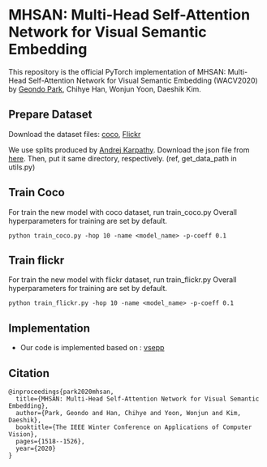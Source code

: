 # MHSAN: Multi-Head Self-Attention Network for Visual Semantic Embedding
This repository is the official PyTorch implementation of MHSAN: Multi-Head Self-Attention Network for Visual Semantic Embedding (WACV2020) 
by [Geondo Park](https://github.com/GeondoPark), Chihye Han, Wonjun Yoon, Daeshik Kim.

## Prepare Dataset
Download the dataset files: [coco](https://cocodataset.org/#download), [Flickr](http://shannon.cs.illinois.edu/DenotationGraph/)

We use splits produced by [Andrej Karpathy](https://cs.stanford.edu/people/karpathy/deepimagesent/). 
Download the json file from [here](https://cs.stanford.edu/people/karpathy/deepimagesent/caption_datasets.zip).
Then, put it same directory, respectively. (ref, get_data_path in utils.py)

## Train Coco
For train the new model with coco dataset, run train_coco.py
Overall hyperparameters for training are set by default.
```
python train_coco.py -hop 10 -name <model_name> -p-coeff 0.1
```
## Train flickr
For train the new model with flickr dataset, run train_flickr.py
Overall hyperparameters for training are set by default.
```
python train_flickr.py -hop 10 -name <model_name> -p-coeff 0.1
```

## Implementation
 - Our code is implemented based on : [vsepp](https://github.com/fartashf/vsepp)

## Citation
```
@inproceedings{park2020mhsan,
  title={MHSAN: Multi-Head Self-Attention Network for Visual Semantic Embedding},
  author={Park, Geondo and Han, Chihye and Yoon, Wonjun and Kim, Daeshik},
  booktitle={The IEEE Winter Conference on Applications of Computer Vision},
  pages={1518--1526},
  year={2020}
}
```
